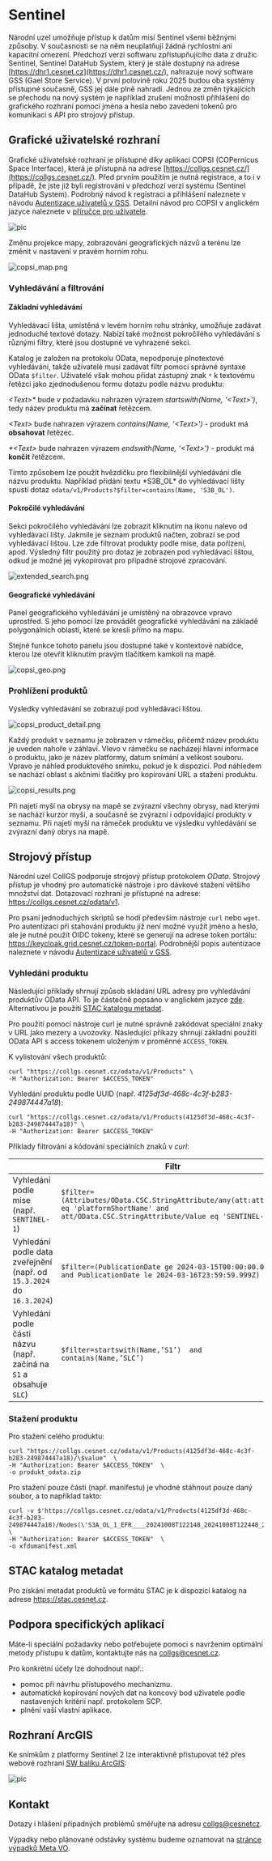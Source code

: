 # Sentinel

Národní uzel umožňuje přístup k datům misí Sentinel všemi běžnými způsoby. V současnosti se na něm neuplatňují žádná rychlostní ani kapacitní omezení.
Předchozí verzi softwaru zpřístupňujícího data z družic Sentinel, Sentinel DataHub System, který je stále dostupný na 
adrese [https://dhr1.cesnet.cz](https://dhr1.cesnet.cz/), nahrazuje nový software GSS (Gael Store Service). V první polovině roku 2025 budou oba systémy přístupné současně,
GSS jej dále plně nahradí. Jednou ze změn týkajících se přechodu na nový systém je například zrušení možnosti přihlášení
do grafického rozhraní pomocí jména a hesla nebo zavedení tokenů pro komunikaci s API pro strojový přístup.

## Grafické uživatelské rozhraní

Grafické uživatelské rozhraní je přístupné díky aplikaci COPSI (COPernicus Space Interface), která je přístupná na adrese [https://collgs.cesnet.cz/](https://collgs.cesnet.cz/). 
Před prvním použitím je nutná registrace, a to i v případě, že jste již byli registrováni v předchozí verzi systému (Sentinel DataHub System).
Podrobný návod k registraci a přihlášení naleznete v návodu [Autentizace uživatelů v GSS](./copsi_login).
Detailní návod pro COPSI v anglickém jazyce naleznete v [příručce pro uživatele](https://collgs.esa.int/wp-content/uploads/2024/06/ALIA-COPSI-ICM-22-0001_Installation_and_Configuration_Manual_3.0.0.pdf).

![pic](gss_polygons.png)

Změnu projekce mapy, zobrazování geografických názvů a terénu lze změnit v nastavení v pravém horním rohu.

![copsi_map.png](copsi_map.png)

### Vyhledávání a filtrování
#### **Základní vyhledávání**
Vyhledávací lišta, umístěná v levém horním rohu stránky, umožňuje zadávat jednoduché textové dotazy. Nabízí také možnost pokročilého vyhledávání s různými filtry, které jsou dostupné ve vyhrazené sekci.

Katalog je založen na protokolu OData, nepodporuje plnotextové vyhledávání, takže uživatelé musí zadávat filtr pomocí 
správné syntaxe OData `$filter`. Uživatelé však mohou přidat zástupný znak `*` k textovému řetězci jako zjednodušenou 
formu dotazu podle názvu produktu:

_\<Text>*_ bude v požadavku nahrazen výrazem _startswith(Name, '\<Text>')_, tedy název produktu má **začínat** řetězcem.

_*\<Text>*_ bude nahrazen výrazem _contains(Name, '\<Text>')_ - produkt má **obsahovat** řetězec.

_*\<Text>_ bude nahrazen výrazem _endswith(Name, '\<Text>')_ - produkt má **končit** řetězcem.

Tímto způsobem lze použít hvězdičku pro flexibilnější vyhledávání dle názvu produktu. Například přidání textu \*S3B_OL* do vyhledávací lišty spustí dotaz
`odata/v1/Products?$filter=contains(Name, 'S3B_OL')`.

#### Pokročilé vyhledávání
Sekci pokročilého vyhledávání lze zobrazit kliknutím na ikonu nalevo od vyhledávací lišty. Jakmile je seznam produktů načten, zobrazí se pod vyhledávací 
lištou. Lze zde filtrovat produkty podle mise, data pořízení, apod. Výsledný filtr použitý pro dotaz je zobrazen pod vyhledávací lištou,
odkud je možné jej vykopírovat pro případné strojové zpracování.

![extended_search.png](./copsi_extended_search.png)

#### Geografické vyhledávání
Panel geografického vyhledávání je umístěný na obrazovce vpravo uprostřed. S jeho pomocí lze provádět geografické vyhledávání 
na základě polygonálních oblastí, které se kreslí přímo na mapu.

Stejné funkce tohoto panelu jsou dostupné také v kontextové nabídce, kterou lze otevřít kliknutím pravým tlačítkem kamkoli na mapě.

![copsi_geo.png](copsi_geo.png)

### Prohlížení produktů

Výsledky vyhledávání se zobrazují pod vyhledávací lištou.

![copsi_product_detail.png](copsi_product_detail.png)

Každý produkt v seznamu je zobrazen v rámečku, přičemž název produktu je uveden nahoře v záhlaví.
Vlevo v rámečku se nacházejí hlavní informace o produktu, jako je název platformy, datum snímání a velikost souboru.
Vpravo je náhled produktového snímku, pokud je k dispozici. Pod náhledem se nachází oblast s akčními tlačítky pro kopírování URL a stažení produktu.


![copsi_results.png](copsi_results.png)

Při najetí myší na obrysy na mapě se zvýrazní všechny obrysy, nad kterými se nachází kurzor myši, a současně se zvýrazní i odpovídající produkty v seznamu.
Při najetí myší na rámeček produktu ve výsledku vyhledávání se zvýrazní daný obrys na mapě.

## Strojový přístup

Národní uzel CollGS podporuje strojový přístup protokolem *OData*. Strojový přístup je vhodný pro automatické nástroje i pro dávkové stažení většího množství dat.
Dotazovací rozhraní je přístupné na adrese: https://collgs.cesnet.cz/odata/v1.

Pro psaní jednoduchých skriptů se hodí především nástroje `curl` nebo `wget`. Pro autentizaci při stahování produktu již není možné využít jméno a heslo,
ale je nutné použít OIDC tokeny, které se generují na adrese token portálu: https://keycloak.grid.cesnet.cz/token-portal.
Podrobnější popis autentizace naleznete v návodu [Autentizace uživatelů v GSS](./copsi_login).

### Vyhledání produktu

Následující příklady shrnují způsob skládání URL adresy pro vyhledávání produktův OData API.
To je částečně popsáno v anglickém jazyce [zde](https://collgs.esa.int/index.php/docs/gss-suite/#18-toc-title).
Alternativou je použití [STAC katalogu metadat](#stac-katalog-metadat).

Pro použití pomocí nástroje curl je nutné správně zakódovat speciální znaky v URL jako mezery a uvozovky.
Následující příkazy shrnují základní použití OData API s access tokenem uloženým v proměnné `ACCESS_TOKEN`.

K vylistování všech produktů:

```shell
curl "https://collgs.cesnet.cz/odata/v1/Products" \
-H "Authorization: Bearer $ACCESS_TOKEN"
```

Vyhledání produktu podle UUID (např. *4125df3d-468c-4c3f-b283-249874447a18*):

```shell
curl "https://collgs.cesnet.cz/odata/v1/Products(4125df3d-468c-4c3f-b283-249874447a18)" \
-H "Authorization: Bearer $ACCESS_TOKEN"
```

Příklady filtrování a kódování speciálních znaků v _curl_:

|                                         | Filtr                                                                                                                                             | Volání CURL                                                                                                                                                                                                                                                                  |
|-----------------------------------------|---------------------------------------------------------------------------------------------------------------------------------------------------|------------------------------------------------------------------------------------------------------------------------------------------------------------------------------------------------------------------------------------------------------------------------------|
| Vyhledání podle mise (např. `SENTINEL-1`) | `$filter=(Attributes/OData.CSC.StringAttribute/any(att:att/Name eq 'platformShortName' and att/OData.CSC.StringAttribute/Value eq 'SENTINEL-1'))` | `curl 'https://collgs.cesnet.cz/odata/v1/Products?$filter=(Attributes%2FOData.CSC.StringAttribute%2Fany(att%3Aatt%2FName%20eq%20%27platformShortName%27%20and%20att%2FOData.CSC.StringAttribute%2FValue%20eq%20%27SENTINEL-1%27))' -H "Authorization: Bearer $ACCESS_TOKEN"` |                                                                                                                                                                                                                                                                              |
| Vyhledání podle data zveřejnění (např. od `15.3.2024` do `16.3.2024`) | `$filter=(PublicationDate ge 2024-03-15T00:00:00.000Z and PublicationDate le 2024-03-16T23:59:59.999Z)`                                           | `curl "https://collgs.cesnet.cz/odata/v1/Products?$filter=(PublicationDate%20ge%202024-03-15T00:00:00.000Z%20and%20PublicationDate%20le%202024-03-16T23:59:59.999Z)" -H "Authorization: Bearer $ACCESS_TOKEN"`                                                               |
| Vyhledání podle části názvu (např. začíná na `S1` a obsahuje `SLC`) | `$filter=startswith(Name,’S1’)  and contains(Name,’SLC’)` | `curl 'https://collgs.cesnet.cz/odata/v1/Products?$filter=startswith(Name,%20%27S1%27)%20and%20contains(Name,%20%27SLC%27)' -H "Authorization: Bearer $ACCESS_TOKEN"`                                                                                                                                                                                                                                                                             |


### Stažení produktu

Pro stažení celého produktu:

    curl "https://collgs.cesnet.cz/odata/v1/Products(4125df3d-468c-4c3f-b283-249874447a18)/\$value"  \
    -H "Authorization: Bearer $ACCESS_TOKEN"  \
    -o produkt_odata.zip

Pro stažení pouze části (např. manifestu) je vhodné stáhnout pouze daný soubor, a to například takto:

    curl -v $'https://collgs.cesnet.cz/odata/v1/Products(4125df3d-468c-4c3f-b283-249874447a18)/Nodes(\'S3A_OL_1_EFR____20241008T122148_20241008T122448_20241009T125258_0179_117_380_1800_PS1_O_NT_004.SEN3\')/Nodes(\'xfdumanifest.xml\')/$value'  \
    -H "Authorization: Bearer $ACCESS_TOKEN"  \
    -o xfdumanifest.xml

## STAC katalog metadat

Pro získání metadat produktů ve formátu STAC je k dispozici katalog na adrese https://stac.cesnet.cz.

[//]: # (todo - refaktorovat část o STACu z Landsatu, udělat separátní sekci o STACu)

## Podpora specifických aplikací

Máte-li speciální požadavky nebo potřebujete pomoci s navržením optimální metody přístupu k datům, kontaktujte nás na <collgs@cesnet.cz>.

Pro konkrétní účely lze dohodnout např.:

- pomoc při návrhu přístupového mechanizmu.
- automatické kopírování nových dat na koncový bod uživatele podle nastavených kritérií např. protokolem SCP.
- plnění vaší vlastní aplikace.

## Rozhraní ArcGIS

Ke snímkům z platformy Sentinel 2 lze interaktivně přistupovat též přes webové rozhraní [SW balíku ArcGIS](https://arcgis.cesnet.cz/apps/wabis/): 

![pic](arcgis.png)

## Kontakt

Dotazy i hlášení případných problémů směřujte na adresu <collgs@cesnetcz>.

Výpadky nebo plánované odstávky systému budeme oznamovat na [stránce výpadků Meta VO](https://metavo.metacentrum.cz/cs/news/outages.jsp). 


